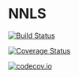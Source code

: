 # NNLS

[![Build Status](https://travis-ci.org/rdeits/NNLS.jl.svg?branch=master)](https://travis-ci.org/rdeits/NNLS.jl)

[![Coverage Status](https://coveralls.io/repos/rdeits/NNLS.jl/badge.svg?branch=master&service=github)](https://coveralls.io/github/rdeits/NNLS.jl?branch=master)

[![codecov.io](http://codecov.io/github/rdeits/NNLS.jl/coverage.svg?branch=master)](http://codecov.io/github/rdeits/NNLS.jl?branch=master)
